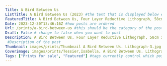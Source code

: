 ```yaml
---
Title: A Bird Between Us
ListTitle: A Bird Between Us (2023) #the text that is displayed below each post on the list pages
FeaturedTitle: A Bird Between Us, Four Layer Reductive Lithograph, 58cm x44cm, Edition of 7 (2023) #the text that is displayed if the post is on the featured slot
Date: 2023-12-30T13:46:16Z #how posts are ordered 
Url: /prints/a-bird-between-us #this should be the category of the post and then the file name e.g. /print/printfilename
Draft: False # change to false when you want to post
Description: A Bird Between Us, Four Layer Reductive Lithograph, 58cm x44cm, Edition of 7 (2023)
 #Description of the post
Thumbnail: images/prints/Thumbnail A Bird Between Us. Lithograph-3.jpg #append link to image that will be shown on the list page
Coverimage: images/prints/Tessier,Isabella. A Bird Between Us. Lithograph-3.jpg #the image that will be displayed at the top of the post
Tags: ["Prints for sale", "Featured"] #tags currently control which posts are featured and what prints are available to buy, add more by adding a comma to the latest tag
---
```


<!----
    Guide for basic text formatting if needed (italics, headings etc): https://www.markdownguide.org/basic-syntax/

    ![This is where the alt text goes (image description)](https://isabellatessier.co.uk/images/exhibitions/venice%20biennale/exhibition%20and%20talk/2-Cover-image.jpg <- link to the image)
    This is where to put the caption for the image
>
Reccently exhbited in the RBSA Print Prize 2024, 'A Bird Between Us' captures the figures of two actors through gestural bodily mark making and the transformation of the space between them into a bird like creature that is the physical embodiment of their connection.
